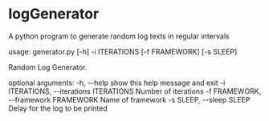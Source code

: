 # logGenerator
A python program to generate random log texts in regular intervals

usage: generator.py [-h] -i ITERATIONS [-f FRAMEWORK] [-s SLEEP]

Random Log Generator.

optional arguments:
  -h, --help            show this help message and exit
  -i ITERATIONS, --iterations ITERATIONS
                        Number of iterations
  -f FRAMEWORK, --framework FRAMEWORK
                        Name of framework
  -s SLEEP, --sleep SLEEP
                        Delay for the log to be printed

